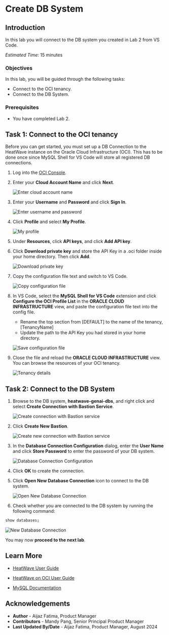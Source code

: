 # Create DB System

## Introduction

In this lab you will connect to the DB system you created in Lab 2 from VS Code.

_Estimated Time:_ 15 minutes

### Objectives

In this lab, you will be guided through the following tasks:

- Connect to the OCI tenancy.
- Connect to the DB System.

### Prerequisites

- You have completed Lab 2.


## Task 1:  Connect to the OCI tenancy

Before you can get started, you must set up a DB Connection to the HeatWave instance on the Oracle Cloud Infrastructure (OCI). This has to be done once since MySQL Shell for VS Code will store all registered DB connections.

1. Log into the [OCI Console](cloud.oracle.com).

2. Enter your **Cloud Account Name** and click **Next**. 
    
    ![Enter cloud account name](./images/1-cloud-account-name.png "Enter cloud account name")

3. Enter your **Username** and **Password** and click **Sign In**.

    ![Enter username and password](./images/2-username.png "Enter username and password")

4. Click **Profile** and select **My Profile**.

    ![My profile](./images/3-profile.png "My profile")

5.	Under **Resources**, click **API keys**, and click **Add API key**.

6. Click **Download private key** and store the API Key in a .oci folder inside your home directory. Then click **Add**.
    
    ![Download private key](./images/4-add-api-key.png "Download private key")

7. Copy the configuration file text and switch to VS Code.

    ![Copy configuration file](./images/5-copy-config.png "Copy configuration file")

8. In VS Code, select the **MySQL Shell for VS Code** extension and click **Configure the OCI Profile List** in the **ORACLE CLOUD INFRASTRUCTURE** view, and paste the configuration file text into the config file.

    - Rename the top section from [DEFAULT] to the name of the tenancy, [TenancyName]
    - Update the path to the API Key you had stored in your home directory.

    ![Save configuration file](./images/6-save-config.png "Save configuration file")

9. Close the file and reload the **ORACLE CLOUD INFRASTRUCTURE** view. You can browse the resources of your OCI tenancy.

    ![Tenancy details](./images/7-tenancy-details.png "Tenancy details")


## Task 2: Connect to the DB System

1. Browse to the DB system, **heatwave-genai-dbs**, and right click and select **Create Connection with Bastion Service**.

    ![Create connection with Bastion service](./images/8-create-bastion.png "Create connection with Bastion service")

2. Click **Create New Bastion**.

    ![Create new connection with Bastion service](./images/9-create-new-bastion.png "Create new connection with Bastion service")

3. In the **Database Connection Configuration** dialog, enter the **User Name** and click **Store Password** to enter the password of your DB system.

    ![Database Connection Configuration](./images/10-database-connection.png "Database Connection Configuration")

4. Click **OK** to create the connection. 

5. Click **Open New Database Connection** icon to connect to the DB system. 

    ![Open New Database Connection](./images/11-open-database-connection.png "Open New Database Connection")

6. Check whether you are connected to the DB system by running the following command:

```bash
show databases;
```

![New Database Connection](./images/12-show-databases.png "New Database Connection")

You may now **proceed to the next lab**.

## Learn More

- [HeatWave User Guide](https://dev.mysql.com/doc/heatwave/en/)

- [HeatWave on OCI User Guide](https://docs.oracle.com/en-us/iaas/mysql-database/index.html)

- [MySQL Documentation](https://dev.mysql.com/)

## Acknowledgements

- **Author** - Aijaz Fatima, Product Manager
- **Contributors** - Mandy Pang, Senior Principal Product Manager
- **Last Updated By/Date** - Aijaz Fatima, Product Manager, August 2024